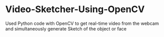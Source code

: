 # Video-Sketcher-Using-OpenCV
Used Python code with OpenCV to get real-time video from the webcam and simultaneously generate Sketch of the object or face  
